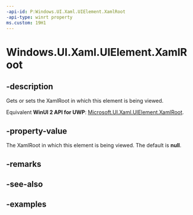 ```yaml
---
-api-id: P:Windows.UI.Xaml.UIElement.XamlRoot
-api-type: winrt property
ms.custom: 19H1
---
```


<!-- Property syntax.
public XamlRoot XamlRoot { get;  set; }
-->

# Windows.UI.Xaml.UIElement.XamlRoot

## -description

Gets or sets the XamlRoot in which this element is being viewed.

Equivalent **WinUI 2 API for UWP**: [Microsoft.UI.Xaml.UIElement.XamlRoot](/windows/winui/api/microsoft.ui.xaml.uielement.xamlroot).

## -property-value

The XamlRoot in which this element is being viewed. The default is **null**.

## -remarks

## -see-also

## -examples

